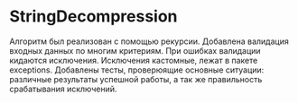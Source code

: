 # StringDecompression
Алгоритм был реализован с помощью рекурсии.
Добавлена валидация входных данных по многим критериям.
При ошибках валидации кидаются исключения. Исключения кастомные, лежат в пакете exceptions.
Добавлены тесты, проверюящие основные ситуации: различные результаты успешной работы, а так же правильность срабатывания исключений.
